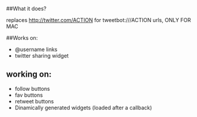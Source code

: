 ##What it does?

replaces http://twitter.com/ACTION for tweetbot:///ACTION urls, ONLY FOR MAC

##Works on:

- @username links
- twitter sharing widget

## working on:

- follow buttons
- fav buttons
- retweet buttons
- Dinamically generated widgets (loaded after a callback)
